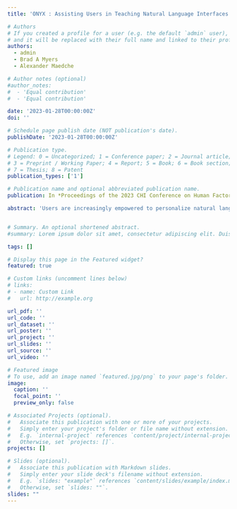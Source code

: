 ```yaml
---
title: 'ONYX : Assisting Users in Teaching Natural Language Interfaces Through Multi-Modal Interactive Task Learning'

# Authors
# If you created a profile for a user (e.g. the default `admin` user), write the username (folder name) here
# and it will be replaced with their full name and linked to their profile.
authors:
  - admin
  - Brad A Myers
  - Alexander Maedche

# Author notes (optional)
#author_notes:
#  - 'Equal contribution'
#  - 'Equal contribution'

date: '2023-01-28T00:00:00Z'
doi: ''

# Schedule page publish date (NOT publication's date).
publishDate: '2023-01-28T00:00:00Z'

# Publication type.
# Legend: 0 = Uncategorized; 1 = Conference paper; 2 = Journal article;
# 3 = Preprint / Working Paper; 4 = Report; 5 = Book; 6 = Book section;
# 7 = Thesis; 8 = Patent
publication_types: ['1']

# Publication name and optional abbreviated publication name.
publication: In *Proceedings of the 2023 CHI Conference on Human Factors in Computing Systems*

abstract: 'Users are increasingly empowered to personalize natural language interfaces (NLIs) by teaching how to handle new natural language (NL) inputs. However, our formative study found that when teach- ing new NL inputs, users require assistance in clarifying ambigui- ties that arise and want insight into which parts of the input the NLI understands. In this paper we introduce ONYX, an intelligent agent that interactively learns new NL inputs by combining NL programming and programming-by-demonstration, also known as multi-modal interactive task learning. To address the aforemen- tioned challenges, ONYX provides suggestions on how ONYX could handle new NL inputs based on previously learned concepts or user-defined procedures, and poses follow-up questions to clarify ambiguities in user demonstrations, using visual and textual aids to clarify the connections. Our evaluation shows that users provided with ONYX’s new features achieved significantly higher accuracy in teaching new NL inputs (median: 93.3%) in contrast to those without (median: 73.3%).'


# Summary. An optional shortened abstract.
#summary: Lorem ipsum dolor sit amet, consectetur adipiscing elit. Duis posuere tellus ac convallis placerat. Proin tincidunt magna sed ex sollicitudin condimentum.

tags: []

# Display this page in the Featured widget?
featured: true

# Custom links (uncomment lines below)
# links:
# - name: Custom Link
#   url: http://example.org

url_pdf: ''
url_code: ''
url_dataset: ''
url_poster: ''
url_project: ''
url_slides: ''
url_source: ''
url_video: ''

# Featured image
# To use, add an image named `featured.jpg/png` to your page's folder.
image:
  caption: ''
  focal_point: ''
  preview_only: false

# Associated Projects (optional).
#   Associate this publication with one or more of your projects.
#   Simply enter your project's folder or file name without extension.
#   E.g. `internal-project` references `content/project/internal-project/index.md`.
#   Otherwise, set `projects: []`.
projects: []

# Slides (optional).
#   Associate this publication with Markdown slides.
#   Simply enter your slide deck's filename without extension.
#   E.g. `slides: "example"` references `content/slides/example/index.md`.
#   Otherwise, set `slides: ""`.
slides: ""
---
```

